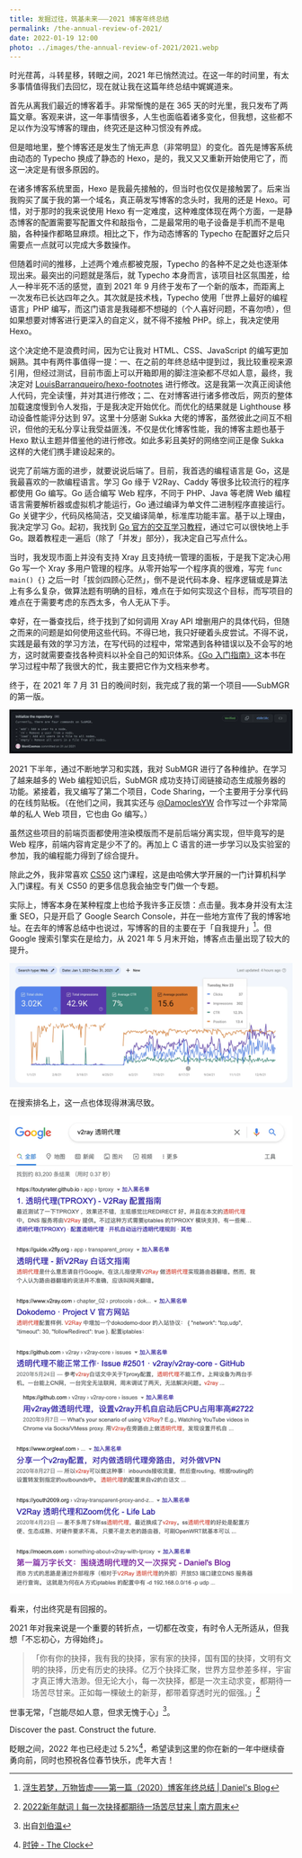 ```yaml
---
title: 发掘过往，筑基未来⸺2021 博客年终总结
permalink: /the-annual-review-of-2021/
date: 2022-01-19 12:00
photo: ../images/the-annual-review-of-2021/2021.webp
---
```

时光荏苒，斗转星移，转眼之间，2021 年已悄然流过。在这一年的时间里，有太多事情值得我们去回忆，现在就让我在这篇年终总结中娓娓道来。

<!--more-->

首先从离我们最近的博客着手。非常惭愧的是在 365 天的时光里，我只发布了两篇文章。客观来讲，这一年事情很多，人生也面临着诸多变化，但我想，这些都不足以作为没写博客的理由，终究还是这种习惯没有养成。

但是暗地里，整个博客还是发生了悄无声息（非常明显）的变化。首先是博客系统由动态的 Typecho 换成了静态的 Hexo，是的，我又又又重新开始使用它了，而这一决定是有很多原因的。

在诸多博客系统里面，Hexo 是我最先接触的，但当时也仅仅是接触罢了。后来当我购买了属于我的第一个域名，真正萌发写博客的念头时，我用的还是 Hexo。可惜，对于那时的我来说使用 Hexo 有一定难度，这种难度体现在两个方面，一是静态博客的配置需要写配置文件和敲指令，二是最常用的电子设备是手机而不是电脑，各种操作都略显麻烦。相比之下，作为动态博客的 Typecho 在配置好之后只需要点一点就可以完成大多数操作。

但随着时间的推移，上述两个难点都被克服，Typecho 的各种不足之处也逐渐体现出来。最突出的问题就是落后，就 Typecho 本身而言，该项目社区氛围差，给人一种半死不活的感觉，直到 2021 年 9 月终于发布了一个新的版本，而距离上一次发布已长达四年之久。其次就是技术栈，Typecho 使用「世界上最好的编程语言」PHP 编写，而这门语言是我碰都不想碰的（个人喜好问题，不喜勿喷），但如果想要对博客进行更深入的自定义，就不得不接触 PHP。综上，我决定使用 Hexo。

这个决定绝不是浪费时间，因为它让我对 HTML、CSS、JavaScript 的编写更加娴熟。其中有两件事值得一提：一、在之前的年终总结中提到过，我比较重视来源引用，但经过测试，目前市面上可以开箱即用的脚注渲染都不尽如人意，最终，我决定对 [LouisBarranqueiro/hexo-footnotes](https://github.com/LouisBarranqueiro/hexo-footnotes) 进行修改。这是我第一次真正阅读他人代码，完全读懂，并对其进行修改；二、在对博客进行诸多修改后，网页的整体加载速度慢到令人发指，于是我决定开始优化。而优化的结果就是 Lighthouse 移动设备性能评分达到 97。这里十分感谢 Sukka 大佬的博客，虽然彼此之间互不相识，但他的无私分享让我受益匪浅，不仅是优化博客性能，我的博客主题也基于 Hexo 默认主题并借鉴他的进行修改。如此多彩且美好的网络空间正是像 Sukka 这样的大佬们携手建设起来的。

说完了前端方面的进步，就要说说后端了。目前，我首选的编程语言是 Go，这是我最喜欢的一款编程语言。学习 Go 缘于 V2Ray、Caddy 等很多比较流行的程序都使用 Go 编写。Go 适合编写 Web 程序，不同于 PHP、Java 等老牌 Web 编程语言需要解析器或虚拟机才能运行，Go 通过编译为单文件二进制程序直接运行。Go 关键字少，代码风格简洁，交叉编译简单，标准库功能丰富。基于以上理由，我决定学习 Go。起初，我找到 [Go 官方的交互学习教程](https://tour.go-zh.org)，通过它可以很快地上手 Go。跟着教程走一遍后（除了「并发」部分），我决定自己写点什么。

当时，我发现市面上并没有支持 Xray 且支持统一管理的面板，于是我下定决心用 Go 写一个 Xray 多用户管理的程序。从零开始写一个程序真的很难，写完 `func main() {}` 之后一时「拔剑四顾心茫然」，倒不是说代码本身、程序逻辑或是算法上有多么复杂，做算法题有明确的目标，难点在于如何实现这个目标，而写项目的难点在于需要考虑的东西太多，令人无从下手。

幸好，在一番查找后，终于找到了如何调用 Xray API 增删用户的具体代码，但随之而来的问题是如何使用这些代码。不得已地，我只好硬着头皮尝试。不得不说，实践是最有效的学习方法，在写代码的过程中，常常遇到各种错误以及不会写的地方，这时就需要查找各种资料以补全自己的知识体系。[《Go 入门指南》](https://github.com/unknwon/the-way-to-go_ZH_CN)这本书在学习过程中帮了我很大的忙，我主要把它作为文档来参考。

终于，在 2021 年 7 月 31 日的晚间时刻，我完成了我的第一个项目⸺SubMGR 的第一版。

![GitHub 上 SubMGR 的第一个 commit](../images/the-annual-review-of-2021/the-commit-of-my-first-project.webp)

2021 下半年，通过不断地学习和实践，我对 SubMGR 进行了各种维护。在学习了越来越多的 Web 编程知识后，SubMGR 成功支持订阅链接动态生成服务器的功能。紧接着，我又编写了第二个项目，Code Sharing，一个主要用于分享代码的在线剪贴板。（在他们之间，我其实还与 [@DamoclesYW](https://github.com/DamoclesYW) 合作写过一个非常简单的私人 Web 项目，它也由 Go 编写。）

虽然这些项目的前端页面都使用渲染模版而不是前后端分离实现，但毕竟写的是 Web 程序，前端内容肯定是少不了的。再加上 C 语言的进一步学习以及实验室的参加，我的编程能力得到了综合提升。

除此之外，我非常喜欢 [CS50](https://cs50.harvard.edu) 这门课程，这是由哈佛大学开展的一门计算机科学入门课程。有关 CS50 的更多信息我会抽空专门做一个专题。

实际上，博客本身在某种程度上也给予我许多正反馈：点击量。我本身并没有太注重 SEO，只是开启了 Google Search Console，并在一些地方宣传了我的博客地址。在去年的博客总结中也说过，写博客的目的主要在于「自我提升」[^1]。但 Google 搜索引擎实在是给力，从 2021 年 5 月末开始，博客点击量出现了较大的提升。

![Google Search Console 2021 年搜索表现报告显示总点击量超过 3000，其中 11 月 23 日出现一个峰值。](../images/the-annual-review-of-2021/the-search-performance-report.webp)

在搜索排名上，这一点也体现得淋漓尽致。

![使用 Google 以「V2Ray 透明代理」为关键词进行搜索，我的一篇博文排在第八。](../images/the-annual-review-of-2021/the-google-search-results-containing-my-blog.webp)

看来，付出终究是有回报的。

2021 年对我来说是一个重要的转折点，一切都在改变，有时令人无所适从，但我想「不忘初心，方得始终」。

> 「你有你的抉择，我有我的抉择，家有家的抉择，国有国的抉择，文明有文明的抉择，历史有历史的抉择。亿万个抉择汇聚，世界方显参差多样，宇宙才真正博大浩渺。但无论大小，每一次抉择，都是一次主动求变，都期待一场苦尽甘来。正如每一棵破土的新芽，都带着穿透时光的倔强。」[^2]

世事无常，「岂能尽如人意，但求无愧于心」[^3]。

Discover the past. Construct the future.

眨眼之间，2022 年也已经走过 5.2%[^4]，希望读到这里的你在新的一年中继续奋勇向前，同时也预祝各位春节快乐，虎年大吉！

[^1]: [浮生若梦，万物皆虚⸺第一篇（2020）博客年终总结 | Daniel's Blog](https://moecm.com/the-annual-review-of-2020/)
[^2]: [2022新年献词丨每一次抉择都期待一场苦尽甘来 | 南方周末](https://www.infzm.com/contents/220935)
[^3]: 出自[刘伯温](https://zh.wikipedia.org/wiki/刘伯温)
[^4]: [时钟 - The Clock](https://clock.moecm.com)